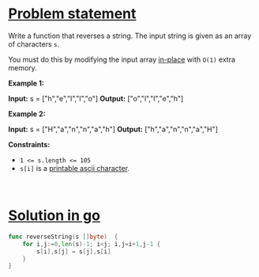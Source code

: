 # [Problem statement](https://leetcode.com/problems/reverse-string)

Write a function that reverses a string. The input string is given as an array of characters `s`.

You must do this by modifying the input array [in-place](https://en.wikipedia.org/wiki/In-place%5Falgorithm) with `O(1)` extra memory.

**Example 1:**

**Input:** s = ["h","e","l","l","o"]
**Output:** ["o","l","l","e","h"]

**Example 2:**

**Input:** s = ["H","a","n","n","a","h"]
**Output:** ["h","a","n","n","a","H"]

**Constraints:**

* `1 <= s.length <= 105`
* `s[i]` is a [printable ascii character](https://en.wikipedia.org/wiki/ASCII#Printable%5Fcharacters).

<br />

# [Solution in go](https://leetcode.com/submissions/detail/1191455211/)

```go
func reverseString(s []byte)  {
    for i,j:=0,len(s)-1; i<j; i,j=i+1,j-1 {
        s[i],s[j] = s[j],s[i]
    }
}
```